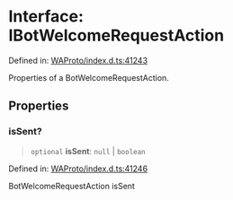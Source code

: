 # Interface: IBotWelcomeRequestAction

Defined in: [WAProto/index.d.ts:41243](https://github.com/Fokusdotid/Baileys/blob/b457796e9982984bfe7323cdd6fea8bc613c4ed0/WAProto/index.d.ts#L41243)

Properties of a BotWelcomeRequestAction.

## Properties

### isSent?

> `optional` **isSent**: `null` \| `boolean`

Defined in: [WAProto/index.d.ts:41246](https://github.com/Fokusdotid/Baileys/blob/b457796e9982984bfe7323cdd6fea8bc613c4ed0/WAProto/index.d.ts#L41246)

BotWelcomeRequestAction isSent
